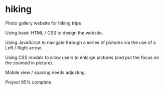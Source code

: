 # hiking
Photo gallery website for hiking trips

Using basic HTML / CSS to design the website.

Using JavaScript to navigate through a series of pictures via the use of a Left / Right arrow.

Using CSS modals to allow users to enlarge pictures (and put the focus on the zoomed in picture).

Mobile view / spacing needs adjusting.

Project 95% complete.
